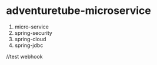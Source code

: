 # adventuretube-microservice

1) micro-service 
2) spring-security
3) spring-cloud
4) spring-jdbc


//test webhook


